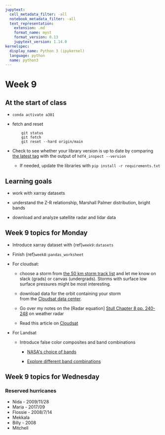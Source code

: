 ```yaml
---
jupytext:
  cell_metadata_filter: -all
  notebook_metadata_filter: -all
  text_representation:
    extension: .md
    format_name: myst
    format_version: 0.13
    jupytext_version: 1.14.0
kernelspec:
  display_name: Python 3 (ipykernel)
  language: python
  name: python3
---
```


# Week 9
## At the start of class

* `conda activate a301`

* fetch and reset

          git status
          git fetch
          git reset --hard origin/main
          

* Check to see whether your library version is up to date by comparing [the latest tag](https://github.com/phaustin/a301_students_eoas/tags) with the output of `hdf4_inspect --version`

  * If needed, update the libraries with `pip install -r requirements.txt`


## Learning goals

- work with xarray datasets

- understand the Z-R relationship, Marshall Palmer distribution, bright bands

- download and analyze satellite radar and lidar data

## Week 9 topics for Monday

- Introduce xarray dataset with {ref}`week9:datasets`

- Finish {ref}`week8:pandas_worksheet`

- For cloudsat: 

  - choose a storm from [the 50 km storm track list](https://adelaide.cira.colostate.edu/tc/tcs-50km.txt) and let me know on slack (grads) or canvas (undergrads).  Storms with surface low surface pressures might be most interesting.

  - download data for the orbit containing your storm  
    from the [Cloudsat data center](https://cloudsat.atmos.colostate.edu/data).

  - Go over my notes on the [Radar equation] [Stull Chapter 8 pp. 240-248](https://www.eoas.ubc.ca/books/Practical_Meteorology/) on weather radar

  - Read this article on [Cloudsat](https://journals.ametsoc.org/view/journals/bams/96/4/bams-d-13-00282.1.xml)

- For Landsat

  - Introduce false color composites and band combinations
  
    - [NASA's choice of bands](https://earthobservatory.nasa.gov/features/FalseColor/page6.php)
    
    - [Explore different band combinations](https://gsp.humboldt.edu/olm/Courses/GSP_216/lessons/composites.html)


## Week 9 topics for Wednesday

### Reserved hurricanes

- Nida - 2009/11/28
- Maria - 2017/09
- Flossie - 2008/7/14
- Mekkala
- Billy - 2008
- Mitchell


